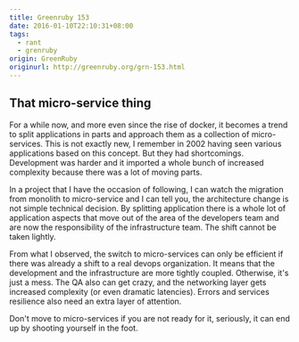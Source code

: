 ```yaml
---
title: Greenruby 153
date: 2016-01-10T22:10:31+08:00
tags:
  - rant
  - grenruby
origin: GreenRuby
originurl: http://greenruby.org/grn-153.html
---
```

## That micro-service thing

For a while now, and more even since the rise of docker, it becomes a trend to
split applications in parts and approach them as a collection of
micro-services. This is not exactly new, I remember in 2002 having seen
various applications based on this concept. But they had shortcomings.
Development was harder and it imported a whole bunch of increased complexity
because there was a lot of moving parts.

In a project that I have the occasion of following, I can watch the migration
from monolith to micro-service and I can tell you, the architecture change is
not simple technical decision. By splitting application there is a whole lot
of application aspects that move out of the area of the developers team and
are now the responsibility of the infrastructure team. The shift cannot be
taken lightly.

From what I observed, the switch to micro-services can only be efficient if
there was already a shift to a real devops organization. It means that the
development and the infrastructure are more tightly coupled. Otherwise, it's
just a mess. The QA also can get crazy, and the networking layer gets
increased complexity (or even dramatic latencies). Errors and services
resilience also need an extra layer of attention.

Don't move to micro-services if you are not ready for it, seriously, it can
end up by shooting yourself in the foot.
